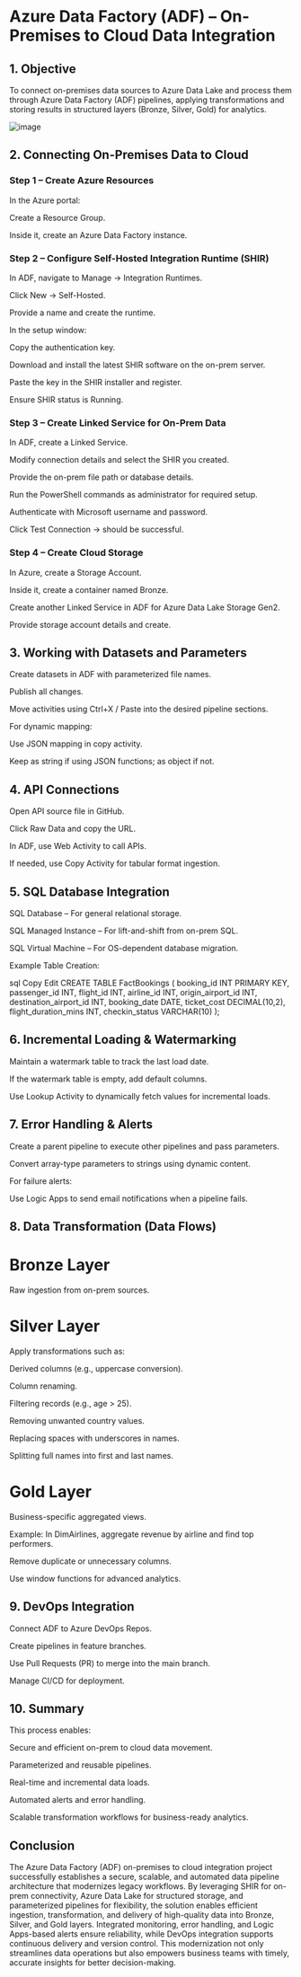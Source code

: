 # Azure Data Factory (ADF) – On-Premises to Cloud Data Integration
## 1. Objective
To connect on-premises data sources to Azure Data Lake and process them through Azure Data Factory (ADF) pipelines, applying transformations and storing results in structured layers (Bronze, Silver, Gold) for analytics.

![image](https://github.com/vamsikrishna-boss/ADF_Project/blob/main/ChatGPT%20Image%20Aug%2012%2C%202025%2C%2006_26_32%20PM.png)

## 2. Connecting On-Premises Data to Cloud
### Step 1 – Create Azure Resources
In the Azure portal:

Create a Resource Group.

Inside it, create an Azure Data Factory instance.

### Step 2 – Configure Self-Hosted Integration Runtime (SHIR)
In ADF, navigate to Manage → Integration Runtimes.

Click New → Self-Hosted.

Provide a name and create the runtime.

In the setup window:

Copy the authentication key.

Download and install the latest SHIR software on the on-prem server.

Paste the key in the SHIR installer and register.

Ensure SHIR status is Running.

### Step 3 – Create Linked Service for On-Prem Data
In ADF, create a Linked Service.

Modify connection details and select the SHIR you created.

Provide the on-prem file path or database details.

Run the PowerShell commands as administrator for required setup.

Authenticate with Microsoft username and password.

Click Test Connection → should be successful.

### Step 4 – Create Cloud Storage
In Azure, create a Storage Account.

Inside it, create a container named Bronze.

Create another Linked Service in ADF for Azure Data Lake Storage Gen2.

Provide storage account details and create.

## 3. Working with Datasets and Parameters
Create datasets in ADF with parameterized file names.

Publish all changes.

Move activities using Ctrl+X / Paste into the desired pipeline sections.

For dynamic mapping:

Use JSON mapping in copy activity.

Keep as string if using JSON functions; as object if not.

## 4. API Connections
Open API source file in GitHub.

Click Raw Data and copy the URL.

In ADF, use Web Activity to call APIs.

If needed, use Copy Activity for tabular format ingestion.

## 5. SQL Database Integration
SQL Database – For general relational storage.

SQL Managed Instance – For lift-and-shift from on-prem SQL.

SQL Virtual Machine – For OS-dependent database migration.

Example Table Creation:

sql
Copy
Edit
CREATE TABLE FactBookings (
    booking_id INT PRIMARY KEY,
    passenger_id INT,
    flight_id INT,
    airline_id INT,
    origin_airport_id INT,
    destination_airport_id INT,
    booking_date DATE,
    ticket_cost DECIMAL(10,2),
    flight_duration_mins INT,
    checkin_status VARCHAR(10)
);
## 6. Incremental Loading & Watermarking
Maintain a watermark table to track the last load date.

If the watermark table is empty, add default columns.

Use Lookup Activity to dynamically fetch values for incremental loads.

## 7. Error Handling & Alerts
Create a parent pipeline to execute other pipelines and pass parameters.

Convert array-type parameters to strings using dynamic content.

For failure alerts:

Use Logic Apps to send email notifications when a pipeline fails.

## 8. Data Transformation (Data Flows)
# Bronze Layer
Raw ingestion from on-prem sources.

# Silver Layer
Apply transformations such as:

Derived columns (e.g., uppercase conversion).

Column renaming.

Filtering records (e.g., age > 25).

Removing unwanted country values.

Replacing spaces with underscores in names.

Splitting full names into first and last names.

# Gold Layer
Business-specific aggregated views.

Example: In DimAirlines, aggregate revenue by airline and find top performers.

Remove duplicate or unnecessary columns.

Use window functions for advanced analytics.

## 9. DevOps Integration
Connect ADF to Azure DevOps Repos.

Create pipelines in feature branches.

Use Pull Requests (PR) to merge into the main branch.

Manage CI/CD for deployment.

## 10. Summary
This process enables:

Secure and efficient on-prem to cloud data movement.

Parameterized and reusable pipelines.

Real-time and incremental data loads.

Automated alerts and error handling.

Scalable transformation workflows for business-ready analytics.

## Conclusion

The Azure Data Factory (ADF) on-premises to cloud integration project successfully establishes a secure, scalable, and automated data pipeline architecture that modernizes legacy workflows. By leveraging SHIR for on-prem connectivity, Azure Data Lake for structured storage, and parameterized pipelines for flexibility, the solution enables efficient ingestion, transformation, and delivery of high-quality data into Bronze, Silver, and Gold layers. Integrated monitoring, error handling, and Logic Apps-based alerts ensure reliability, while DevOps integration supports continuous delivery and version control. This modernization not only streamlines data operations but also empowers business teams with timely, accurate insights for better decision-making.
